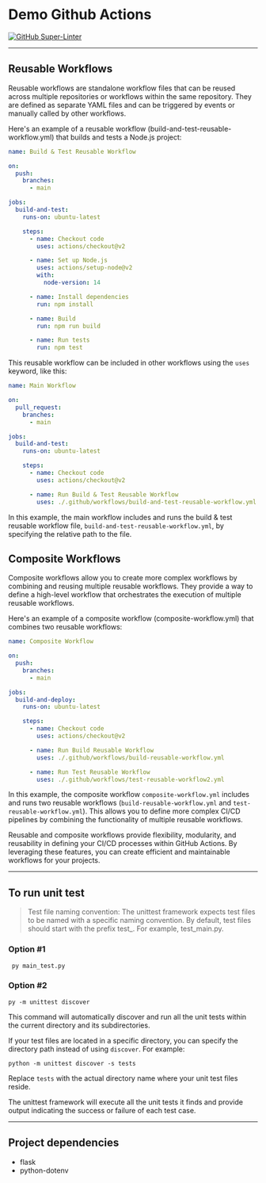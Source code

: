# Demo Github Actions 
[![GitHub Super-Linter](https://github.com/super-linter/super-linter/actions/workflows/ci.yml/badge.svg)](https://github.com/marketplace/actions/super-linter)

---

## Reusable Workflows
Reusable workflows are standalone workflow files that can be reused across multiple repositories or workflows within the same repository. They are defined as separate YAML files and can be triggered by events or manually called by other workflows.

Here's an example of a reusable workflow (build-and-test-reusable-workflow.yml) that builds and tests a Node.js project:

```yml
name: Build & Test Reusable Workflow

on:
  push:
    branches:
      - main

jobs:
  build-and-test:
    runs-on: ubuntu-latest

    steps:
      - name: Checkout code
        uses: actions/checkout@v2

      - name: Set up Node.js
        uses: actions/setup-node@v2
        with:
          node-version: 14

      - name: Install dependencies
        run: npm install

      - name: Build
        run: npm run build

      - name: Run tests
        run: npm test
```

This reusable workflow can be included in other workflows using the `uses` keyword, like this:

```yaml
name: Main Workflow

on:
  pull_request:
    branches:
      - main

jobs:
  build-and-test:
    runs-on: ubuntu-latest

    steps:
      - name: Checkout code
        uses: actions/checkout@v2

      - name: Run Build & Test Reusable Workflow
        uses: ./.github/workflows/build-and-test-reusable-workflow.yml
```

In this example, the main workflow includes and runs the build & test reusable workflow file, `build-and-test-reusable-workflow.yml`, by specifying the relative path to the file.

## Composite Workflows
Composite workflows allow you to create more complex workflows by combining and reusing multiple reusable workflows. They provide a way to define a high-level workflow that orchestrates the execution of multiple reusable workflows.

Here's an example of a composite workflow (composite-workflow.yml) that combines two reusable workflows:

```yaml
name: Composite Workflow

on:
  push:
    branches:
      - main

jobs:
  build-and-deploy:
    runs-on: ubuntu-latest

    steps:
      - name: Checkout code
        uses: actions/checkout@v2

      - name: Run Build Reusable Workflow
        uses: ./.github/workflows/build-reusable-workflow.yml

      - name: Run Test Reusable Workflow
        uses: ./.github/workflows/test-reusable-workflow2.yml
```

In this example, the composite workflow `composite-workflow.yml` includes and runs two reusable workflows (`build-reusable-workflow.yml` and `test-reusable-workflow.yml`). This allows you to define more complex CI/CD pipelines by combining the functionality of multiple reusable workflows.

Reusable and composite workflows provide flexibility, modularity, and reusability in defining your CI/CD processes within GitHub Actions. By leveraging these features, you can create efficient and maintainable workflows for your projects.

---
## To run unit test

>Test file naming convention: The unittest framework expects test files to be named with a specific naming convention. By default, test files should start with the prefix test_. For example, test_main.py.

### Option #1
```shell
 py main_test.py  
```
### Option #2
```shell
py -m unittest discover
```

This command will automatically discover and run all the unit tests within the current directory and its subdirectories.

If your test files are located in a specific directory, you can specify the directory path instead of using `discover`. For example:

```shell
python -m unittest discover -s tests
```

Replace `tests` with the actual directory name where your unit test files reside.

The unittest framework will execute all the unit tests it finds and provide output indicating the success or failure of each test case.

---

## Project dependencies
- flask
- python-dotenv